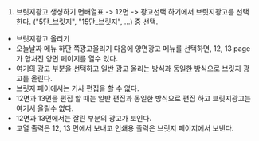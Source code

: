
1. 브릿지광고 생성하기
  면배열표 -> 12면 -> 광고선택 하기에서 브릿지광고를 선택한다. ("5단_브릿지", "15단_브릿지", ...) 중 선택.
  - 브릿지광고 올리기
  - 오늘날짜 메뉴 하단 쪽광고올리기 다음에 양면광고 메뉴를 선택하면, 12, 13 page 가 합처진 양면 페이지를 열수 있다.
  - 여기의 광고 부분을 선택하고 일반 광고 올리는 방식과 동일한 방식으로 브릿지 광고를 올린다.
  - 브릿지 페이에서는 기사 편집을 할 수 없다.
  - 12면과 13면을 편집 할 때는 일반 편집과 동일한 방식으로 편집 하고 브릿지광고는 여기서 올릴수 없다. 
  - 12면과 13면에서는 잘린 부분의 광고가 보인다.
  - 교열 출력은 12, 13 면에서 보내고 인쇄용 출력은 브릿지 페이지에서 보낸다.